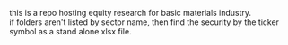 this is a repo hosting equity research for basic materials industry.  
if folders aren't listed by sector name, then find the security by the ticker symbol as a stand alone xlsx file.
